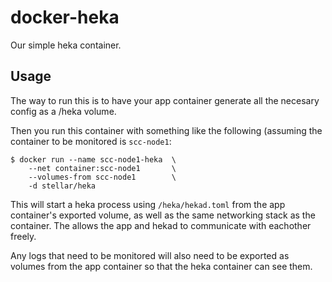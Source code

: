 # docker-heka

Our simple heka container.

## Usage

The way to run this is to have your app container generate all the necesary config as a /heka volume.

Then you run this container with something like the following (assuming the container to be monitored is `scc-node1`:

```console
$ docker run --name scc-node1-heka  \
    --net container:scc-node1       \
    --volumes-from scc-node1        \
    -d stellar/heka
```

This will start a heka process using `/heka/hekad.toml` from the app container's exported volume, as well as the same networking stack as the container. The allows the app and hekad to communicate with eachother freely.

Any logs that need to be monitored will also need to be exported as volumes from the app container so that the heka container can see them.
